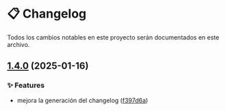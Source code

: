 # 📋 Changelog

Todos los cambios notables en este proyecto serán documentados en este archivo.

## [1.4.0](https://github.com/github-delfosti/pacasmayo-hexagonal/compare/v1.3.0...v1.4.0) (2025-01-16)


### ✨ Features

* mejora la generación del changelog ([f397d6a](https://github.com/github-delfosti/pacasmayo-hexagonal/commit/f397d6a23a07e90432a8168c4d2d79ff90755556))
